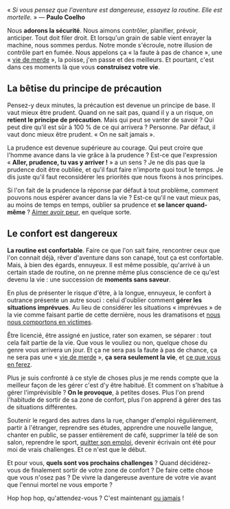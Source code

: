<!-- 
.. title: Le danger ne vient pas d'où vous pensez
.. slug: le-danger-ne-vient-pas-doù-vous-pensez
.. date: 2013-07-04 13:00:05+02:00
.. tags: Développement personnel, Challenge
.. category: 
.. link: 
.. description: 
.. type: text
-->

<p><p>« <em>Si vous pensez que l'aventure est dangereuse, essayez la routine. Elle est mortelle.</em> » — <strong>Paulo Coelho</strong></p></p>

<p><p>Nous <strong>adorons la sécurité</strong>. Nous aimons contrôler, planifier, prévoir, anticiper. Tout doit filer droit. Et lorsqu'un grain de sable vient enrayer la machine, nous sommes perdus. Notre monde s'écroule, notre illusion de contrôle part en fumée. Nous appelons ça « la faute à pas de chance », une « <a href="http://www.viedemerde.fr/">vie de merde</a> », la poisse, j'en passe et des meilleurs. Et pourtant, c'est dans ces moments là que vous <strong>construisez votre vie</strong>.</p></p>
<!-- TEASER_END -->
<p><h2>La bêtise du principe de précaution</h2></p>

<p><p>Pensez-y deux minutes, la précaution est devenue un principe de base. Il vaut mieux être prudent. Quand on ne sait pas, quand il y a un risque, on <strong>retient le principe de précaution</strong>. Mais qui peut se vanter de savoir ? Qui peut dire qu'il est sûr à 100 % de ce qui arrivera ? Personne. Par défaut, il vaut donc mieux être prudent. « On ne sait jamais ».</p></p>

<p><p>La prudence est devenue supérieure au courage. Qui peut croire que l'homme avance dans la vie grâce à la prudence ? Est-ce que l'expression « <strong>Aller, prudence, tu vas y arriver !</strong> » a un sens ? Je ne dis pas que la prudence doit être oubliée, et qu'il faut faire n'importe quoi tout le temps. Je dis juste qu'il faut reconsidérer les priorités que nous fixons à nos principes.</p></p>

<p><p>Si l'on fait de la prudence la réponse par défaut à tout problème, comment pouvons nous espérer avancer dans la vie ? Est-ce qu'il ne vaut mieux pas, au moins de temps en temps, oublier sa prudence et <strong>se lancer quand-même</strong> ? <a href="/aimer-ses-peurs/">Aimer avoir peur</a>, en quelque sorte.</p></p>

<p><h2>Le confort est dangereux</h2></p>

<p><p><strong>La routine est confortable</strong>. Faire ce que l'on sait faire, rencontrer ceux que l'on connait déjà, rêver d'aventure dans son canapé, tout ça est confortable. Mais, à bien des égards, ennuyeux. Il est même possible, qu'arrivé à un certain stade de routine, on ne prenne même plus conscience de ce qu'est devenu la vie : une succession de <strong>moments sans saveur</strong>.</p></p>

<p><p>En plus de présenter le risque d'être, à la longue, ennuyeux, le confort à outrance présente un autre souci : celui d'oublier comment <strong>gérer les situations imprévues</strong>. Au lieu de considérer les situations « imprévues » de la vie comme faisant partie de cette dernière, nous les dramatisons et <a href="/le-secret-pour-prendre-ses-responsabilites/">nous nous comportons en victimes</a>.</p></p>

<p><p>Être licencié, être assigné en justice, rater son examen, se séparer : tout cela fait partie de la vie. Que vous le vouliez ou non, quelque chose du genre vous arrivera un jour. Et ça ne sera pas la faute à pas de chance, ça ne sera pas une « <a href="http://www.viedemerde.fr/">vie de merde</a> », <strong>ça sera seulement la vie</strong>, et <a href="/comment-reussir-dans-la-vie-dompter-lechec/">ce que vous en ferez</a>.</p></p>

<p><p>Plus je suis confronté à ce style de choses plus je me rends compte que la meilleur façon de les gérer c'est d'y être habitué. Et comment on s'habitue à gérer l'imprévisible ? <strong>On le provoque</strong>, à petites doses. Plus l'on prend l'habitude de sortir de sa zone de confort, plus l'on apprend à gérer des tas de situations différentes.</p></p>

<p><p>Soutenir le regard des autres dans la rue, changer d'emploi régulièrement, partir à l'étranger, reprendre ses études, apprendre une nouvelle langue, chanter en public, se passer entièrement de café, supprimer la télé de son salon, reprendre le sport, <a href="/je-quitte-mon-emploi/">quitter son emploi</a>, devenir écrivain ont été pour moi de vrais challenges. Et ce n'est que le début.</p></p>

<p><p>Et pour vous, <strong>quels sont vos prochains challenges</strong> ? Quand décidérez-vous de finalement sortir de votre zone de confort ? De faire cette chose que vous n'osez pas ? De vivre la dangereuse aventure de votre vie avant que l'ennui mortel ne vous emporte ?</p></p>

<p><p>Hop hop hop, qu'attendez-vous ? C'est maintenant <a href="/comment-passer-a-cote-de-sa-vie-8-excuses-que-vous-regretterez/">ou jamais</a> !</p></p>
